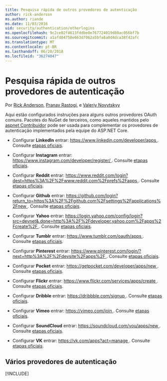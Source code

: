 ```yaml
---
title: Pesquisa rápida de outros provedores de autenticação
author: rick-anderson
ms.author: riande
ms.date: 11/03/2016
uid: security/authentication/otherlogins
ms.openlocfilehash: 9c2ce02f4613fddbe0e767724019d80ac056bf7b
ms.sourcegitcommit: a1afd04758e663d7062a5bfa8a0d4dca38f42afc
ms.translationtype: MT
ms.contentlocale: pt-BR
ms.lasthandoff: 06/20/2018
ms.locfileid: "36274047"
---
```

# <a name="short-survey-of-other-authentication-providers"></a>Pesquisa rápida de outros provedores de autenticação

<a name="security-authentication-other-logins"></a>

Por [Rick Anderson](https://twitter.com/RickAndMSFT), [Pranav Rastogi](https://github.com/rustd), e [Valeriy Novytskyy](https://github.com/01binary)

Aqui estão configurados instruções para alguns outros provedores OAuth comuns. Pacotes do NuGet de terceiros, como aqueles mantidos pelo [aspnet Contribuidor](https://www.nuget.org/packages?q=owners%3Aaspnet-contrib+title%3AOAuth) pode ser usada para complementar os provedores de autenticação implementados pela equipe do ASP.NET Core.

* Configurar **LinkedIn** entrar: [ https://www.linkedin.com/developer/apps ](https://www.linkedin.com/developer/apps). Consulte [etapas oficiais](https://developer.linkedin.com/docs/oauth2).

* Configurar **Instagram** entrar: [ https://www.instagram.com/developer/register/ ](https://www.instagram.com/developer/register/). Consulte [etapas oficiais](https://www.instagram.com/developer/authentication/).

* Configurar **Reddit** entrar: [ https://www.reddit.com/login?dest=https%3A%2F%2Fwww.reddit.com%2Fprefs%2Fapps ](https://www.reddit.com/login?dest=https%3A%2F%2Fwww.reddit.com%2Fprefs%2Fapps). Consulte [etapas oficiais](https://github.com/reddit/reddit/wiki/OAuth2-Quick-Start-Example).

* Configurar **Github** entrar: [ https://github.com/login?return_to=https%3A%2F%2Fgithub.com%2Fsettings%2Fapplications%2Fnew ](https://github.com/login?return_to=https%3A%2F%2Fgithub.com%2Fsettings%2Fapplications%2Fnew). Consulte [etapas oficiais](https://developer.github.com/v3/oauth/).

* Configurar **Yahoo** entrar: [ https://login.yahoo.com/config/login?src=devnet&.done=http%3A%2F%2Fdeveloper.yahoo.com%2Fapps%2Fcreate%2F ](https://login.yahoo.com/config/login?src=devnet&.done=http%3A%2F%2Fdeveloper.yahoo.com%2Fapps%2Fcreate%2F). Consulte [etapas oficiais](https://developer.yahoo.com/bbauth/user.html).

* Configurar **Tumblr** entrar: [ https://www.tumblr.com/oauth/apps ](https://www.tumblr.com/oauth/apps). Consulte [etapas oficiais](https://www.tumblr.com/docs/api/v2#auth).

* Configurar **Pinterest** entrar: [ https://www.pinterest.com/login/?next=http%3A%2F%2Fdevsite%2Fapps%2F ](https://www.pinterest.com/login/?next=http%3A%2F%2Fdevsite%2Fapps%2F). Consulte [etapas oficiais](https://developers.pinterest.com/docs/api/overview/?).

* Configurar **Pocket** entrar: [ https://getpocket.com/developer/apps/new ](https://getpocket.com/developer/apps/new). Consulte [etapas oficiais](https://getpocket.com/developer/docs/authentication).

* Configurar **Flickr** entrar: [ https://www.flickr.com/services/apps/create ](https://www.flickr.com/services/apps/create). Consulte [etapas oficiais](https://www.flickr.com/services/api/auth.oauth.html).

* Configurar **Dribble** entrar: [ https://dribbble.com/signup ](https://dribbble.com/signup). Consulte [etapas oficiais](http://developer.dribbble.com/v1/oauth/).

* Configurar **Vimeo** entrar: [ https://vimeo.com/join ](https://vimeo.com/join). Consulte [etapas oficiais](https://developer.vimeo.com/api/authentication).

* Configurar **SoundCloud** entrar: [ https://soundcloud.com/you/apps/new ](https://soundcloud.com/you/apps/new). Consulte [etapas oficiais](https://developers.soundcloud.com/blog/we-love-oauth-2).

* Configurar **VK** entrar: [ https://vk.com/apps?act=manage ](https://vk.com/apps?act=manage). Consulte [etapas oficiais](https://vk.com/pages?oid=-17680044&p=Authorizing_Sites).

## <a name="multiple-authentication-providers"></a>Vários provedores de autenticação

[!INCLUDE[](~/includes/chain-auth-providers.md)]
